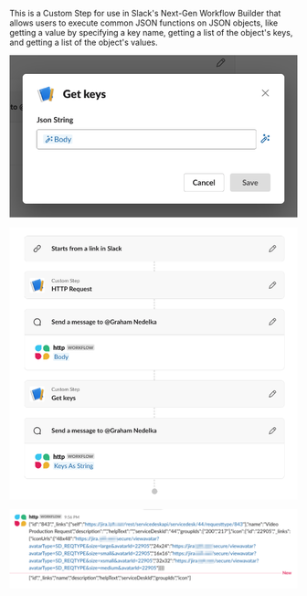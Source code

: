 This is a Custom Step for use in Slack's Next-Gen Workflow Builder that allows users to execute common JSON functions on JSON objects, like getting a value by specifying a key name, getting a list of the object's keys, and getting a list of the object's values.


![Example Step](https://github.com/grahamnedelka/slack-nextgen-workflow-builder-apps/blob/main/JSON/assets/example_step.png?raw=true)

![Example Workflow](https://github.com/grahamnedelka/slack-nextgen-workflow-builder-apps/blob/main/JSON/assets/example_workflow.png?raw=true)

![Example Messages](https://github.com/grahamnedelka/slack-nextgen-workflow-builder-apps/blob/main/JSON/assets/example_messages.png?raw=true)